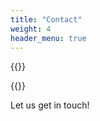 ```yaml
---
title: "Contact"
weight: 4
header_menu: true
---
```


{{<icon class="fa fa-envelope">}}&nbsp;[]()

{{<icon class="fa fa-phone">}}&nbsp;[]()

Let us get in touch!
